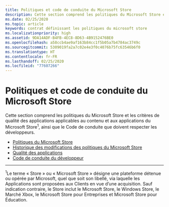 ```yaml
---
title: Politiques et code de conduite du Microsoft Store
description: Cette section comprend les politiques du Microsoft Store et les critères de qualité des applications applicables au contenu et aux applications du Microsoft Store, ainsi que le Code de conduite que doivent respecter les développeurs.
ms.date: 02/25/2020
ms.topic: article
keywords: contrat définissant les politiques du microsoft store
ms.localizationpriority: high
ms.assetid: 9DA14ADF-B4FB-4EC8-8D63-4B9152476BE0
ms.openlocfilehash: a58ccb4ae9af163b84cc1f5b05a7b4784ac3749c
ms.sourcegitcommit: 5309019fa2a7c02e4e3f0c4076b75fc63546b6f0
ms.translationtype: HT
ms.contentlocale: fr-FR
ms.lasthandoff: 02/25/2020
ms.locfileid: "77607266"
---
```

# <a name="store-policies-and-code-of-conduct"></a>Politiques et code de conduite du Microsoft Store

Cette section comprend les politiques du Microsoft Store et les critères de qualité des applications applicables au contenu et aux applications du Microsoft Store<sup>1</sup>, ainsi que le Code de conduite que doivent respecter les développeurs.

- [Politiques du Microsoft Store](store-policies.md)
- [Historique des modifications des politiques du Microsoft Store](store-policies-change-history.md)
- [Qualité des applications](store-app-quality.md)
- [Code de conduite du développeur](store-developer-code-of-conduct.md)


---
<sup>1</sup>Le terme « Store » ou « Microsoft Store » désigne une plateforme détenue ou opérée par Microsoft, quel que soit son libellé, via laquelle les Applications sont proposées aux Clients en vue d’une acquisition. Sauf indication contraire, le Store inclut le Microsoft Store, le Windows Store, le Marché Xbox, le Microsoft Store pour Entreprises et Microsoft Store pour Éducation.